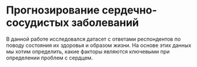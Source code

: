 # Прогнозирование сердечно-сосудистых заболеваний
В данной работе исследовался датасет с ответами респондентов по поводу состояния их здоровья и образом жизни. На основе этих данных мы хотим определить, какие факторы являются ключевыми при определении проблем с сердцем.
